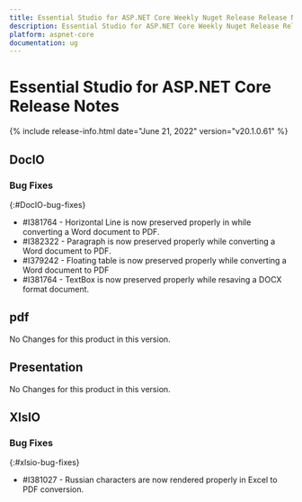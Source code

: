 ```yaml
---
title: Essential Studio for ASP.NET Core Weekly Nuget Release Release Notes  
description: Essential Studio for ASP.NET Core Weekly Nuget Release Release Notes  
platform: aspnet-core
documentation: ug
---
```


# Essential Studio for ASP.NET Core  Release Notes  

{% include release-info.html date="June 21, 2022"  version="v20.1.0.61" %} 






## DocIO

### Bug Fixes
{:#DocIO-bug-fixes}

* \#I381764 - Horizontal Line is now preserved properly in while converting a Word document to PDF.
* \#I382322 - Paragraph is now preserved properly while converting a Word document to PDF.
* \#I379242 - Floating table is now preserved properly while converting a Word document to PDF
* \#I381764 - TextBox is now preserved properly while resaving a DOCX format document.

## pdf

No Changes for this product in this version.

[//]: # "Delete the contents of this file while new content is added."

## Presentation

No Changes for this product in this version.

[//]: # "Delete the contents of this file while new content is added."

## XlsIO

### Bug Fixes
{:#xlsio-bug-fixes}

* \#I381027 - Russian characters are now rendered properly in Excel to PDF conversion.

